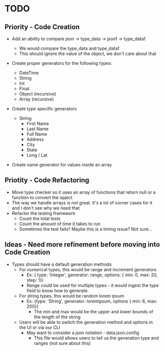 # TODO

## Priority - Code Creation

* Add an ability to compare json -> type_data -> json1 -> type_data1
    * We would compare the type_data and type_data1
    * This should ignore the value of the object, we don't care about that

* Create proper generators for the following types: 
    * DateTime
    * String
    * Int
    * Float
    * Object (recursive)
    * Array (recursive)

* Create type specific generators
    * String
        * First Name
        * Last Name
        * Full Name
        * Address
        * City 
        * State
        * Long / Lat

* Create name generator for values inside an array

## Priotity - Code Refactoring

* Move type checker so it uses an array of functions that return null or a function to convert the opject
* The way we handle arrays is not great. It's a lot of corner cases for it and I don't see why we need that
* Refactor the testing framework
    * Count the total tests 
    * Count the amount of time it takes to run
    * Sometimes the test fails? Maybe this is a timing issue? Not sure...


## Ideas - Need more refinement before moving into Code Creation

* Types should have a default generation methods 
    * For numerical types, this would be range and increment generators 
        * Ex: { type: 'Integer', generator: range, options: { min: 0, max: 20, step: 1}}
        * Range could be used for multiple types - it would ingest the type field to know how to generate.
    * For string types, this would be random lorem ipsum
        * Ex: {type: 'String', generator: loremipsum, options { min: 6, max: 200}}
            * The min and max would be the upper and lower bounds of the length of the string
    * Users will be able to switch the generation method and options in the UI or via our CLI
        * May want to consider a json notation - data.json.config
            * This file would allows users to tell us the generation type and ranges (not sure about this)
